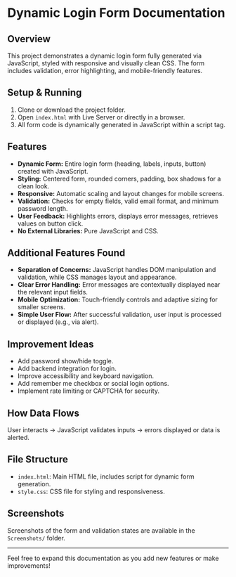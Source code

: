 # Dynamic Login Form Documentation

## Overview
This project demonstrates a dynamic login form fully generated via JavaScript, styled with responsive and visually clean CSS. The form includes validation, error highlighting, and mobile-friendly features.

## Setup & Running
1. Clone or download the project folder.
2. Open `index.html` with Live Server or directly in a browser.
3. All form code is dynamically generated in JavaScript within a script tag.

## Features
- **Dynamic Form:** Entire login form (heading, labels, inputs, button) created with JavaScript.
- **Styling:** Centered form, rounded corners, padding, box shadows for a clean look.
- **Responsive:** Automatic scaling and layout changes for mobile screens.
- **Validation:** Checks for empty fields, valid email format, and minimum password length.
- **User Feedback:** Highlights errors, displays error messages, retrieves values on button click.
- **No External Libraries:** Pure JavaScript and CSS.

## Additional Features Found
- **Separation of Concerns:** JavaScript handles DOM manipulation and validation, while CSS manages layout and appearance.
- **Clear Error Handling:** Error messages are contextually displayed near the relevant input fields.
- **Mobile Optimization:** Touch-friendly controls and adaptive sizing for smaller screens.
- **Simple User Flow:** After successful validation, user input is processed or displayed (e.g., via alert).

## Improvement Ideas
- Add password show/hide toggle.
- Add backend integration for login.
- Improve accessibility and keyboard navigation.
- Add remember me checkbox or social login options.
- Implement rate limiting or CAPTCHA for security.

## How Data Flows
User interacts → JavaScript validates inputs → errors displayed or data is alerted.

## File Structure
- `index.html`: Main HTML file, includes script for dynamic form generation.
- `style.css`: CSS file for styling and responsiveness.

## Screenshots
Screenshots of the form and validation states are available in the `Screenshots/` folder.

---
Feel free to expand this documentation as you add new features or make improvements!
